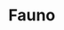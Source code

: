 <!-- TITLE: Fauno -->
<!-- SUBTITLE: Das muitas tribos que veneravam os aspectos animais divinos. -->

# Fauno
